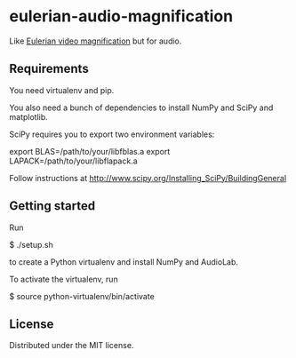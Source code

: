 eulerian-audio-magnification
============================

Like [Eulerian video
magnification](http://people.csail.mit.edu/mrub/vidmag/) but for audio.

Requirements
------------
You need virtualenv and pip.

You also need a bunch of dependencies to install NumPy and SciPy and
matplotlib.

SciPy requires you to export two environment variables:

export BLAS=/path/to/your/libfblas.a
export LAPACK=/path/to/your/libflapack.a

Follow instructions at
http://www.scipy.org/Installing_SciPy/BuildingGeneral

Getting started
---------------
Run

$ ./setup.sh

to create a Python virtualenv and install NumPy and AudioLab.

To activate the virtualenv, run

$ source python-virtualenv/bin/activate

License
-------

Distributed under the MIT license.
